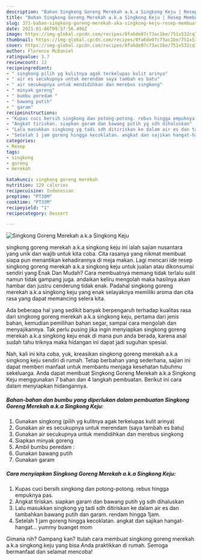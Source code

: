 ```yaml
---
description: "Bahan Singkong Goreng Merekah a.k.a Singkong Keju | Resep Membuat Singkong Goreng Merekah a.k.a Singkong Keju Yang Enak dan Simpel"
title: "Bahan Singkong Goreng Merekah a.k.a Singkong Keju | Resep Membuat Singkong Goreng Merekah a.k.a Singkong Keju Yang Enak dan Simpel"
slug: 371-bahan-singkong-goreng-merekah-aka-singkong-keju-resep-membuat-singkong-goreng-merekah-aka-singkong-keju-yang-enak-dan-simpel
date: 2021-01-06T09:57:56.496Z
image: https://img-global.cpcdn.com/recipes/0fa6de07c73ac1be/751x532cq70/singkong-goreng-merekah-aka-singkong-keju-foto-resep-utama.jpg
thumbnail: https://img-global.cpcdn.com/recipes/0fa6de07c73ac1be/751x532cq70/singkong-goreng-merekah-aka-singkong-keju-foto-resep-utama.jpg
cover: https://img-global.cpcdn.com/recipes/0fa6de07c73ac1be/751x532cq70/singkong-goreng-merekah-aka-singkong-keju-foto-resep-utama.jpg
author: Florence McDaniel
ratingvalue: 3.7
reviewcount: 12
recipeingredient:
- " singkong pilih yg kulitnya agak terkelupas kulit arinya"
- " air es secukupnya untuk merendam saya tambah es batu"
- " air secukupnya untuk mendidihkan dan merebus singkong"
- " minyak goreng"
- " bumbu peredam "
- " bawang putih"
- " garam"
recipeinstructions:
- "Kupas cuci bersih singkong dan potong-potong. rebus hingga empuknya pas."
- "Angkat tiriskan. siapkan garam dan bawang putih yg sdh dihaluskan"
- "Lalu masukkan singkong yg tadi sdh ditiriskan ke dalam air es dan tambahkan bawang putih dan garam. rendam hingga 1jam."
- "Setelah 1 jam goreng hingga kecoklatan. angkat dan sajikan hangat-hangat... yummy buanget mom"
categories:
- Resep
tags:
- singkong
- goreng
- merekah

katakunci: singkong goreng merekah 
nutrition: 129 calories
recipecuisine: Indonesian
preptime: "PT38M"
cooktime: "PT33M"
recipeyield: "1"
recipecategory: Dessert

---
```



![Singkong Goreng Merekah a.k.a Singkong Keju](https://img-global.cpcdn.com/recipes/0fa6de07c73ac1be/751x532cq70/singkong-goreng-merekah-aka-singkong-keju-foto-resep-utama.jpg)


singkong goreng merekah a.k.a singkong keju ini ialah sajian nusantara yang unik dan wajib untuk kita coba. Cita rasanya yang nikmat membuat siapa pun menantikan kehadirannya di meja makan.
Lagi mencari ide resep singkong goreng merekah a.k.a singkong keju untuk jualan atau dikonsumsi sendiri yang Enak Dan Mudah? Cara membuatnya memang tidak terlalu sulit namun tidak gampang juga. andaikan keliru mengolah maka hasilnya akan hambar dan justru cenderung tidak enak. Padahal singkong goreng merekah a.k.a singkong keju yang enak selayaknya memiliki aroma dan cita rasa yang dapat memancing selera kita.

Ada beberapa hal yang sedikit banyak berpengaruh terhadap kualitas rasa dari singkong goreng merekah a.k.a singkong keju, pertama dari jenis bahan, kemudian pemilihan bahan segar, sampai cara mengolah dan menyajikannya. Tak perlu pusing jika ingin menyiapkan singkong goreng merekah a.k.a singkong keju enak di mana pun anda berada, karena asal sudah tahu triknya maka hidangan ini dapat jadi suguhan spesial.




Nah, kali ini kita coba, yuk, kreasikan singkong goreng merekah a.k.a singkong keju sendiri di rumah. Tetap berbahan yang sederhana, sajian ini dapat memberi manfaat untuk membantu menjaga kesehatan tubuhmu sekeluarga. Anda dapat membuat Singkong Goreng Merekah a.k.a Singkong Keju menggunakan 7 bahan dan 4 langkah pembuatan. Berikut ini cara dalam menyiapkan hidangannya.

<!--inarticleads1-->

##### Bahan-bahan dan bumbu yang diperlukan dalam pembuatan Singkong Goreng Merekah a.k.a Singkong Keju:

1. Gunakan  singkong (pilih yg kulitnya agak terkelupas kulit arinya)
1. Gunakan  air es secukupnya untuk merendam (saya tambah es batu)
1. Gunakan  air secukupnya untuk mendidihkan dan merebus singkong
1. Siapkan  minyak goreng
1. Ambil  bumbu peredam :
1. Gunakan  bawang putih
1. Gunakan  garam




<!--inarticleads2-->

##### Cara menyiapkan Singkong Goreng Merekah a.k.a Singkong Keju:

1. Kupas cuci bersih singkong dan potong-potong. rebus hingga empuknya pas.
1. Angkat tiriskan. siapkan garam dan bawang putih yg sdh dihaluskan
1. Lalu masukkan singkong yg tadi sdh ditiriskan ke dalam air es dan tambahkan bawang putih dan garam. rendam hingga 1jam.
1. Setelah 1 jam goreng hingga kecoklatan. angkat dan sajikan hangat-hangat... yummy buanget mom




Gimana nih? Gampang kan? Itulah cara membuat singkong goreng merekah a.k.a singkong keju yang bisa Anda praktikkan di rumah. Semoga bermanfaat dan selamat mencoba!
